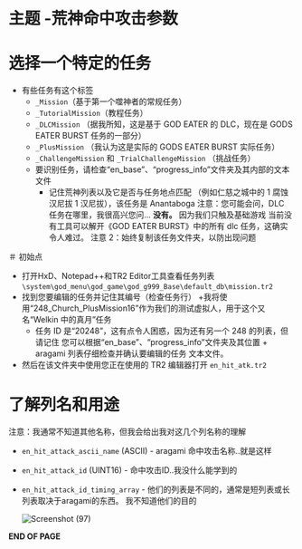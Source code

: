 # 主题 -荒神命中攻击参数

# 选择一个特定的任务
- 有些任务有这个标签
   + `_Mission`（基于第一个噬神者的常规任务）
   + `_TutorialMission`（教程任务）
   + `_DLCMission` （据我所知，这是基于 GOD EATER 的 DLC，现在是 GODS EATER BURST 任务的一部分）
   + `_PlusMission` （我认为这是实际的 GODS EATER BURST 实际任务）
   + `_ChallengeMission` 和 `_TrialChallengeMission` （挑战任务）
   + 要识别任务，请检查“en_base”、“progress_info”文件夹及其内部的文本文件
     + 记住荒神列表以及它是否与任务地点匹配
       （例如仁慈之城中的 1 腐蚀汉尼拔 1 汉尼拔），该任务是 Anantaboga
注意：您可能会问，DLC 任务在哪里，我很高兴您问... **没有。** 因为我们只触及基础游戏
当前没有工具可以解开《GOD EATER BURST》中的所有 dlc 任务，这确实令人难过。
注意 2：始终复制该任务文件夹，以防出现问题

＃ 初始点
- 打开HxD、Notepad++和TR2 Editor工具查看任务列表 `\system\god_menu\god_game\god_g999_Base\default_db\mission.tr2`
- 找到您要编辑的任务并记住其编号（检查任务行）
   +我将使用“248_Church_PlusMission16”作为我们的测试虚拟人，用于这个又名“Welkin 中的真月”任务
     + 任务 ID 是“20248”，这有点令人困惑，因为还有另一个 248 的列表，但请记住
       您可以根据“en_base”、“progress_info”文件夹及其位置 + aragami 列表仔细检查并确认要编辑的任务
       文本文件。
- 然后在该文件夹中使用您正在使用的 TR2 编辑器打开 `en_hit_atk.tr2`


# 了解列名和用途
注意：我通常不知道其他名称，但我会给出我对这几个列名称的理解

- `en_hit_attack_ascii_name` (ASCII) - aragami 命中攻击名称..就是这样
- `en_hit_attack_id` (UINT16) - 命中攻击ID..我没什么能学到的
- `en_hit_attack_id_timing_array` - 他们的列表是不同的，通常是短列表或长列表取决于aragami的东西。 我不知道他们的目的

  ![Screenshot (97)](https://github.com/nachotacos69/WikiEater/assets/99103531/ebb8784b-31b3-4e5d-ba6b-66b85879d776)

**END OF PAGE**
